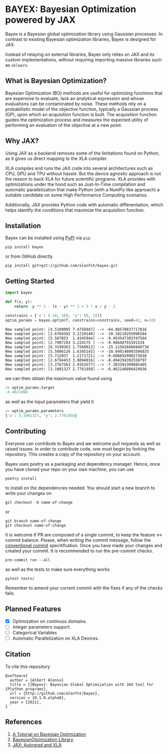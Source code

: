 # BAYEX: Bayesian Optimization powered by JAX
Bayex is a Bayesian global optimization library using Gaussian processes.
In contrast to existing Bayesian optimization libraries, Bayex is designed for JAX.

Instead of relaying on external libraries, Bayex only relies on JAX and its custom implementations, without requiring importing massive libraries such as `sklearn`.

## What is Bayesian Optimization?

Bayesian Optimization (BO) methods are useful for optimizing functions that are expensive to evaluate, lack an analytical expression and whose evaluations can be contaminated by noise. These methods rely on a probabilistic model of the objective function, typically a Gaussian process (GP), upon which an acquisition function is built. The acquisition function guides the optimization process and measures the expected utility of performing an evaluation of the objective at a new point.

## Why JAX?
Using JAX as a backend removes some of the limitations found on Python, as it gives us direct mapping to the XLA compiler.

XLA compiles and runs the JAX code into several architectures such as CPU, GPU and TPU without hassle. But the device agnostic approach is not the reason to back XLA for future scientific programs. XLA provides with optimizations under the hood such as Just-In-Time compilation and automatic parallelization that make Python (with a NumPy-like approach) a suitable candidate on some High Performance Computing scenarios.

Additionally, JAX provides Python code with automatic differentiation, which helps identify the conditions that maximize the acquisition function.


## Installation
Bayex can be installed using [PyPI](https://pypi.org/project/bayex/) via `pip`:
```
pip install bayex
```
or from GitHub directly
```
pip install git+git://github.com/alonfnt/bayex.git
```
## Getting Started
```python
import bayex

def f(x, y):
    return -y ** 2 - (x - y) ** 2 + 3 * x / y - 2

constrains = {'x': (-10, 10), 'y': (0, 10)}
optim_params = bayex.optim(f, constrains=constrains, seed=42, n=10)
```
```
New sampled point: [4.5109005 7.4756947] --> -64.86578837717816
New sampled point: [2.6784592 3.2219148] --> -10.18210295096584
New sampled point: [5.567053  1.4345944] --> -9.493547303747564
New sampled point: [2.7907293 3.224175 ] --> -9.98648791591534
New sampled point: [6.3199263 1.7560012] --> -15.115816866848736
New sampled point: [5.5886126 1.6345143] --> -10.049148003506835
New sampled point: [5.712037  1.2171721] --> -9.606692998273038
New sampled point: [2.6794453 3.0094016] --> -8.494294392550797
New sampled point: [3.2767563 2.9352677] --> -7.383391309885405
New sampled point: [3.1001327 2.7761958] --> -6.462146806424036
```
we can then obtain the maximum value found using
```python
>> optim_params.target
-6.4621468
```
as well as the input parameters that yield it
```python
>> optim_params.parameters
{'x': 3.1001327, 'y': 2.7761958}
```

## Contributing
Everyone can contribute to Bayex and we welcome pull requests as well as raised issues.
In order to contribute code, one must begin by forking the repository. This creates a copy of the repository on your account.

Bayex uses poetry as a packaging and dependency manager. Hence, once you have cloned your repo on your own machine, you can use
```
poetry install
```
to install on the dependencies needed.
You should start a new branch to write your changes on
```
git checkout -b name-of-change
```
or
```
git branch name-of-change
git checkout name-of-change
```

It is welcome if PR are composed of a single commit, to keep the feature <-> commit balance.
Please, when writing the commit message, follow the [conventional commit](https://www.conventionalcommits.org/en/v1.0.0/) specitifcation.
Once you have made your changes and created your commit. It is recommended to run the pre-commit checks.
```
pre-commit run --all
```
as well as the tests to make sure everything works
```
pytest tests/
```

Remember to amend your current commit with the fixes if any of the checks fails.

## Planned Features
- [x] Optimization on continuos domains.
- [ ] Integer parameters support.
- [ ] Categorical Variables
- [ ] Automatic Parallelization on XLA Devices.

## Citation
To cite this repository
```
@software{
  author = {Albert Alonso}
  title = {{Bayex}: Bayesian Global Optimization with JAX tool for {P}ython programs},
  url = {http://github.com/alonfnt/bayex},
  version = {0.1.0.alpha0},
  year = {2021},
}
```
## References
1. [A Tutorial on Bayesian Optimization](https://arxiv.org/abs/1807.02811)
2. [BayesianOtpimization Library](https://github.com/fmfn/BayesianOptimization)
3. [JAX: Autograd and XLA](https://github.com/google/jax)
